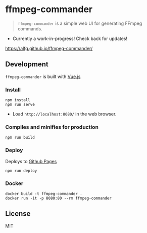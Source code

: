 # ffmpeg-commander
> `ffmpeg-commander` is a simple web UI for generating FFmpeg commands.

* Currently a work-in-progress! Check back for updates!

https://alfg.github.io/ffmpeg-commander/

## Development
`ffmpeg-commander` is built with [Vue.js](https://vuejs.org)

### Install
```
npm install
npm run serve
```
* Load `http://localhost:8080/` in the web browser.

### Compiles and minifies for production
```
npm run build
```

### Deploy
Deploys to [Github Pages](https://pages.github.com/)
```
npm run deploy
```

### Docker
```
docker build -t ffmpeg-commander .
docker run -it -p 8080:80 --rm ffmpeg-commander
```

## License
MIT
